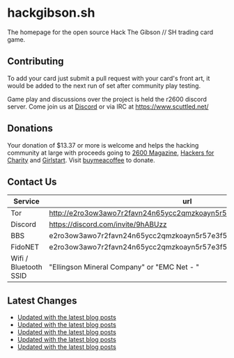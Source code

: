 # hackgibson.sh
The homepage for the open source Hack The Gibson // SH trading card game.


## Contributing

To add your card just submit a pull request with your card's front art, it would be added to the next run of set after community play testing.

Game play and discussions over the project is held the r2600 discord server. Come join us at [Discord](https://discord.com/invite/9hABUzz) or via IRC at https://www.scuttled.net/


## Donations

Your donation of $13.37 or more is welcome and helps the hacking community at large with proceeds going to [2600 Magazine](https://2600.com/), [Hackers for Charity](https://hackersforcharity.org) and [Girlstart](https://girlstart.org).  Visit [buymeacoffee](https://www.buymeacoffee.com/hackgibson.sh) to donate.


## Contact Us

Service | url
-|-
Tor | http://e2ro3ow3awo7r2favn24n65ycc2qmzkoayn5r57e3f56nvjwdcgg32ad.onion
Discord | https://discord.com/invite/9hABUzz
BBS | e2ro3ow3awo7r2favn24n65ycc2qmzkoayn5r57e3f56nvjwdcgg32ad.onion:23
FidoNET | e2ro3ow3awo7r2favn24n65ycc2qmzkoayn5r57e3f56nvjwdcgg32ad.onion:24554
Wifi / Bluetooth SSID | "Ellingson Mineral Company" or "EMC Net - <fidonet address>"

## Latest Changes
<!-- BLOG-POST-LIST:START -->
- [Updated with the latest blog posts](https://github.com/DFW2600/hackgibson.sh/commit/ba4c10a39d2b417fb8b3b024cb0d8b75fa9fd5b9)
- [Updated with the latest blog posts](https://github.com/DFW2600/hackgibson.sh/commit/8de1b8330bc4091cb0db70782f1e877a658ca85b)
- [Updated with the latest blog posts](https://github.com/DFW2600/hackgibson.sh/commit/44d003d622dd0f614070e05a19918c24dcdf64a4)
- [Updated with the latest blog posts](https://github.com/DFW2600/hackgibson.sh/commit/684539aacaf6f1ae860aaf18ae0539041243cd3c)
- [Updated with the latest blog posts](https://github.com/DFW2600/hackgibson.sh/commit/3a6a0b70db031bcc69efea0fecae5dbc2e5752fa)
<!-- BLOG-POST-LIST:END -->
